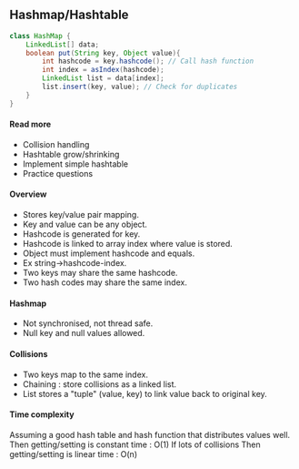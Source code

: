 ## Hashmap/Hashtable

```java
class HashMap {
    LinkedList[] data; 
    boolean put(String key, Object value){
        int hashcode = key.hashcode(); // Call hash function
        int index = asIndex(hashcode);
        LinkedList list = data[index];
        list.insert(key, value); // Check for duplicates
    }
}
```

#### Read more
* Collision handling
* Hashtable grow/shrinking
* Implement simple hashtable
* Practice questions

#### Overview
* Stores key/value pair mapping.
* Key and value can be any object.
* Hashcode is generated for key.
* Hashcode is linked to array index where value is stored.
* Object must implement hashcode and equals.
* Ex string->hashcode-index.
* Two keys may share the same hashcode.
* Two hash codes may share the same index. 

#### Hashmap
* Not synchronised, not thread safe.
* Null key and null values allowed. 

#### Collisions
* Two keys map to the same index.
* Chaining : store collisions as a linked list.
* List stores a "tuple" (value, key) to link value back to original key.

#### Time complexity
Assuming a good hash table and hash function that distributes values well. 
Then getting/setting is constant time : O(1)
If lots of collisions
Then getting/setting is linear time : O(n)

